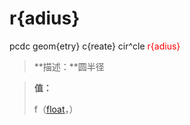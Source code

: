 # r{adius}
pcdc geom{etry} c{reate} cir^cle <span style='color: red;'>r{adius}</span>
> **描述：**圆半径

> 
> **值：**
> 
> f（[float](数据类型/float/)，）

